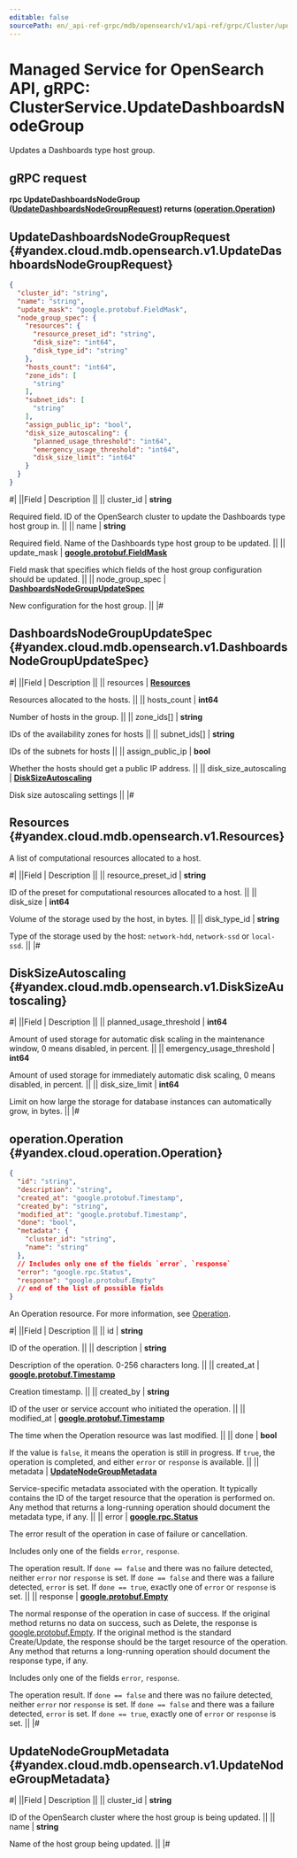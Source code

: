 ```yaml
---
editable: false
sourcePath: en/_api-ref-grpc/mdb/opensearch/v1/api-ref/grpc/Cluster/updateDashboardsNodeGroup.md
---
```


# Managed Service for OpenSearch API, gRPC: ClusterService.UpdateDashboardsNodeGroup

Updates a Dashboards type host group.

## gRPC request

**rpc UpdateDashboardsNodeGroup ([UpdateDashboardsNodeGroupRequest](#yandex.cloud.mdb.opensearch.v1.UpdateDashboardsNodeGroupRequest)) returns ([operation.Operation](#yandex.cloud.operation.Operation))**

## UpdateDashboardsNodeGroupRequest {#yandex.cloud.mdb.opensearch.v1.UpdateDashboardsNodeGroupRequest}

```json
{
  "cluster_id": "string",
  "name": "string",
  "update_mask": "google.protobuf.FieldMask",
  "node_group_spec": {
    "resources": {
      "resource_preset_id": "string",
      "disk_size": "int64",
      "disk_type_id": "string"
    },
    "hosts_count": "int64",
    "zone_ids": [
      "string"
    ],
    "subnet_ids": [
      "string"
    ],
    "assign_public_ip": "bool",
    "disk_size_autoscaling": {
      "planned_usage_threshold": "int64",
      "emergency_usage_threshold": "int64",
      "disk_size_limit": "int64"
    }
  }
}
```

#|
||Field | Description ||
|| cluster_id | **string**

Required field. ID of the OpenSearch cluster to update the Dashboards type host group in. ||
|| name | **string**

Required field. Name of the Dashboards type host group to be updated. ||
|| update_mask | **[google.protobuf.FieldMask](https://developers.google.com/protocol-buffers/docs/reference/csharp/class/google/protobuf/well-known-types/field-mask)**

Field mask that specifies which fields of the host group configuration should be updated. ||
|| node_group_spec | **[DashboardsNodeGroupUpdateSpec](#yandex.cloud.mdb.opensearch.v1.DashboardsNodeGroupUpdateSpec)**

New configuration for the host group. ||
|#

## DashboardsNodeGroupUpdateSpec {#yandex.cloud.mdb.opensearch.v1.DashboardsNodeGroupUpdateSpec}

#|
||Field | Description ||
|| resources | **[Resources](#yandex.cloud.mdb.opensearch.v1.Resources)**

Resources allocated to the hosts. ||
|| hosts_count | **int64**

Number of hosts in the group. ||
|| zone_ids[] | **string**

IDs of the availability zones for hosts ||
|| subnet_ids[] | **string**

IDs of the subnets for hosts ||
|| assign_public_ip | **bool**

Whether the hosts should get a public IP address. ||
|| disk_size_autoscaling | **[DiskSizeAutoscaling](#yandex.cloud.mdb.opensearch.v1.DiskSizeAutoscaling)**

Disk size autoscaling settings ||
|#

## Resources {#yandex.cloud.mdb.opensearch.v1.Resources}

A list of computational resources allocated to a host.

#|
||Field | Description ||
|| resource_preset_id | **string**

ID of the preset for computational resources allocated to a host. ||
|| disk_size | **int64**

Volume of the storage used by the host, in bytes. ||
|| disk_type_id | **string**

Type of the storage used by the host: `network-hdd`, `network-ssd` or `local-ssd`. ||
|#

## DiskSizeAutoscaling {#yandex.cloud.mdb.opensearch.v1.DiskSizeAutoscaling}

#|
||Field | Description ||
|| planned_usage_threshold | **int64**

Amount of used storage for automatic disk scaling in the maintenance window, 0 means disabled, in percent. ||
|| emergency_usage_threshold | **int64**

Amount of used storage for immediately  automatic disk scaling, 0 means disabled, in percent. ||
|| disk_size_limit | **int64**

Limit on how large the storage for database instances can automatically grow, in bytes. ||
|#

## operation.Operation {#yandex.cloud.operation.Operation}

```json
{
  "id": "string",
  "description": "string",
  "created_at": "google.protobuf.Timestamp",
  "created_by": "string",
  "modified_at": "google.protobuf.Timestamp",
  "done": "bool",
  "metadata": {
    "cluster_id": "string",
    "name": "string"
  },
  // Includes only one of the fields `error`, `response`
  "error": "google.rpc.Status",
  "response": "google.protobuf.Empty"
  // end of the list of possible fields
}
```

An Operation resource. For more information, see [Operation](/docs/api-design-guide/concepts/operation).

#|
||Field | Description ||
|| id | **string**

ID of the operation. ||
|| description | **string**

Description of the operation. 0-256 characters long. ||
|| created_at | **[google.protobuf.Timestamp](https://developers.google.com/protocol-buffers/docs/reference/google.protobuf#timestamp)**

Creation timestamp. ||
|| created_by | **string**

ID of the user or service account who initiated the operation. ||
|| modified_at | **[google.protobuf.Timestamp](https://developers.google.com/protocol-buffers/docs/reference/google.protobuf#timestamp)**

The time when the Operation resource was last modified. ||
|| done | **bool**

If the value is `false`, it means the operation is still in progress.
If `true`, the operation is completed, and either `error` or `response` is available. ||
|| metadata | **[UpdateNodeGroupMetadata](#yandex.cloud.mdb.opensearch.v1.UpdateNodeGroupMetadata)**

Service-specific metadata associated with the operation.
It typically contains the ID of the target resource that the operation is performed on.
Any method that returns a long-running operation should document the metadata type, if any. ||
|| error | **[google.rpc.Status](https://cloud.google.com/tasks/docs/reference/rpc/google.rpc#status)**

The error result of the operation in case of failure or cancellation.

Includes only one of the fields `error`, `response`.

The operation result.
If `done == false` and there was no failure detected, neither `error` nor `response` is set.
If `done == false` and there was a failure detected, `error` is set.
If `done == true`, exactly one of `error` or `response` is set. ||
|| response | **[google.protobuf.Empty](https://developers.google.com/protocol-buffers/docs/reference/google.protobuf#google.protobuf.Empty)**

The normal response of the operation in case of success.
If the original method returns no data on success, such as Delete,
the response is [google.protobuf.Empty](https://developers.google.com/protocol-buffers/docs/reference/google.protobuf#google.protobuf.Empty).
If the original method is the standard Create/Update,
the response should be the target resource of the operation.
Any method that returns a long-running operation should document the response type, if any.

Includes only one of the fields `error`, `response`.

The operation result.
If `done == false` and there was no failure detected, neither `error` nor `response` is set.
If `done == false` and there was a failure detected, `error` is set.
If `done == true`, exactly one of `error` or `response` is set. ||
|#

## UpdateNodeGroupMetadata {#yandex.cloud.mdb.opensearch.v1.UpdateNodeGroupMetadata}

#|
||Field | Description ||
|| cluster_id | **string**

ID of the OpenSearch cluster where the host group is being updated. ||
|| name | **string**

Name of the host group being updated. ||
|#